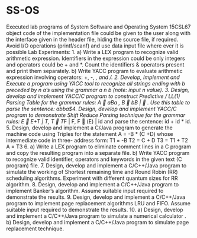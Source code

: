 # SS-OS
Executed lab programs of System Software and Operating System 15CSL67
object code of the implementation file could be given to the user along with the
interface given in the header file, hiding the source file, if required. Avoid I/O
operations (printf/scanf) and use data input file where ever it is possible
Lab Experiments:
1.
a) Write a LEX program to recognize valid arithmetic expression. Identifiers in the
expression could be only integers and operators could be + and *. Count the identifiers
& operators present and print them separately.
b) Write YACC program to evaluate arithmetic expression involving operators: +, -,
*, and /.
2. Develop, Implement and Execute a program using YACC tool to recognize all
strings ending with b preceded by n a’s using the grammar a n b (note: input n value).
3. Design, develop and implement YACC/C program to construct Predictive / LL(1)
Parsing Table for the grammar rules: A  aBa , B  bB |  . Use this table to parse the
sentence: abba$4. Design, develop and implement YACC/C program to demonstrate Shift Reduce
Parsing technique for the grammar rules: E  E+T | T, T  T*F | F, F  (E) | id and
parse the sentence: id + id * id.
5. Design, develop and implement a C/Java program to generate the machine code
using Triples for the statement A = -B * (C +D) whose intermediate code in three-
address form:
T1 = -B
T2 = C + D
T3 = T1 + T2
A = T3
6. a) Write a LEX program to eliminate comment lines in a C program and copy the
resulting program into a separate file.
b) Write YACC program to recognize valid identifier, operators and keywords in the
given text (C program) file.
7. Design, develop and implement a C/C++/Java program to simulate the working of
Shortest remaining time and Round Robin (RR) scheduling algorithms. Experiment
with different quantum sizes for RR algorithm.
8. Design, develop and implement a C/C++/Java program to implement Banker’s
algorithm. Assume suitable input required to demonstrate the results.
9. Design, develop and implement a C/C++/Java program to implement page
replacement algorithms LRU and FIFO. Assume suitable input required to
demonstrate the results.
10. a) Design, develop and implement a C/C++/Java program to simulate a numerical
calculator .
b) Design, develop and implement a C/C++/Java program to simulate page
replacement technique.
